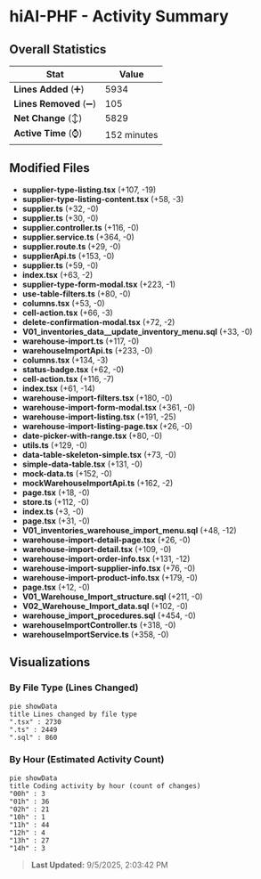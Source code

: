 # hiAI-PHF - Activity Summary 

## Overall Statistics

| Stat                   | Value                                                             |
| ---------------------- | ----------------------------------------------------------------- |
| **Lines Added** (➕)   | 5934                                          |
| **Lines Removed** (➖) | 105                                        |
| **Net Change** (↕)    | 5829                |
| **Active Time** (⌚)   | 152 minutes |


## Modified Files
- **supplier-type-listing.tsx** (+107, -19)
- **supplier-type-listing-content.tsx** (+58, -3)
- **supplier.ts** (+32, -0)
- **supplier.ts** (+30, -0)
- **supplier.controller.ts** (+116, -0)
- **supplier.service.ts** (+364, -0)
- **supplier.route.ts** (+29, -0)
- **supplierApi.ts** (+153, -0)
- **supplier.ts** (+59, -0)
- **index.tsx** (+63, -2)
- **supplier-type-form-modal.tsx** (+223, -1)
- **use-table-filters.ts** (+80, -0)
- **columns.tsx** (+53, -0)
- **cell-action.tsx** (+66, -3)
- **delete-confirmation-modal.tsx** (+72, -2)
- **V01_inventories_data__update_inventory_menu.sql** (+33, -0)
- **warehouse-import.ts** (+117, -0)
- **warehouseImportApi.ts** (+233, -0)
- **columns.tsx** (+134, -3)
- **status-badge.tsx** (+62, -0)
- **cell-action.tsx** (+116, -7)
- **index.tsx** (+61, -14)
- **warehouse-import-filters.tsx** (+180, -0)
- **warehouse-import-form-modal.tsx** (+361, -0)
- **warehouse-import-listing.tsx** (+191, -25)
- **warehouse-import-listing-page.tsx** (+26, -0)
- **date-picker-with-range.tsx** (+80, -0)
- **utils.ts** (+129, -0)
- **data-table-skeleton-simple.tsx** (+73, -0)
- **simple-data-table.tsx** (+131, -0)
- **mock-data.ts** (+152, -0)
- **mockWarehouseImportApi.ts** (+162, -2)
- **page.tsx** (+18, -0)
- **store.ts** (+112, -0)
- **index.ts** (+3, -0)
- **page.tsx** (+31, -0)
- **V01_inventories_warehouse_import_menu.sql** (+48, -12)
- **warehouse-import-detail-page.tsx** (+26, -0)
- **warehouse-import-detail.tsx** (+109, -0)
- **warehouse-import-order-info.tsx** (+131, -12)
- **warehouse-import-supplier-info.tsx** (+76, -0)
- **warehouse-import-product-info.tsx** (+179, -0)
- **page.tsx** (+12, -0)
- **V01_Warehouse_Import_structure.sql** (+211, -0)
- **V02_Warehouse_Import_data.sql** (+102, -0)
- **warehouse_import_procedures.sql** (+454, -0)
- **warehouseImportController.ts** (+318, -0)
- **warehouseImportService.ts** (+358, -0)

## Visualizations

### By File Type (Lines Changed)

```mermaid
pie showData
title Lines changed by file type
".tsx" : 2730
".ts" : 2449
".sql" : 860
```

### By Hour (Estimated Activity Count)

```mermaid
pie showData
title Coding activity by hour (count of changes)
"00h" : 3
"01h" : 36
"02h" : 21
"10h" : 1
"11h" : 44
"12h" : 4
"13h" : 27
"14h" : 3
```


> **Last Updated:** 9/5/2025, 2:03:42 PM